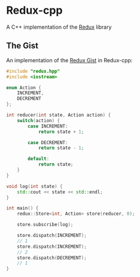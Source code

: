 # Redux-cpp

A C++ implementation of the [Redux](http://redux.js.org/) library

## The Gist

An implementation of the [Redux Gist](https://github.com/reactjs/redux/blob/master/README.md#the-gist) in Redux-cpp:

```cpp
#include "redux.hpp"
#include <iostream>

enum Action {
	INCREMENT,
	DECREMENT
};

int reducer(int state, Action action) {
	switch(action) {
		case INCREMENT:
			return state + 1;

		case DECREMENT:
			return state - 1;

		default:
			return state;
	}
}

void log(int state) {
	std::cout << state << std::endl;
}

int main() {
	redux::Store<int, Action> store(reducer, 0);

	store.subscribe(log);

	store.dispatch(INCREMENT);
	// 1
	store.dispatch(INCREMENT);
	// 2
	store.dispatch(DECREMENT);
	// 1
}
```
